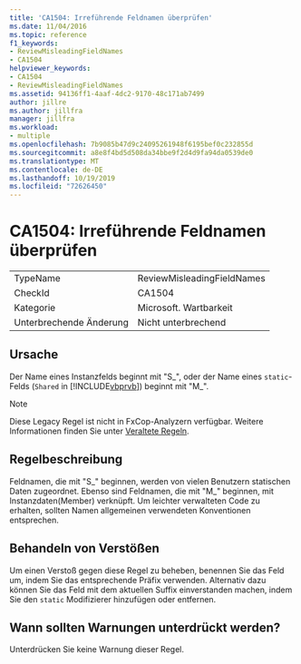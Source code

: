 ```yaml
---
title: 'CA1504: Irreführende Feldnamen überprüfen'
ms.date: 11/04/2016
ms.topic: reference
f1_keywords:
- ReviewMisleadingFieldNames
- CA1504
helpviewer_keywords:
- CA1504
- ReviewMisleadingFieldNames
ms.assetid: 94136ff1-4aaf-4dc2-9170-48c171ab7499
author: jillre
ms.author: jillfra
manager: jillfra
ms.workload:
- multiple
ms.openlocfilehash: 7b9085b47d9c24095261948f6195bef0c232855d
ms.sourcegitcommit: a8e8f4bd5d508da34bbe9f2d4d9fa94da0539de0
ms.translationtype: MT
ms.contentlocale: de-DE
ms.lasthandoff: 10/19/2019
ms.locfileid: "72626450"
---
```

# <a name="ca1504-review-misleading-field-names"></a>CA1504: Irreführende Feldnamen überprüfen

|||
|-|-|
|TypeName|ReviewMisleadingFieldNames|
|CheckId|CA1504|
|Kategorie|Microsoft. Wartbarkeit|
|Unterbrechende Änderung|Nicht unterbrechend|

## <a name="cause"></a>Ursache
Der Name eines Instanzfelds beginnt mit "S_", oder der Name eines `static`-Felds (`Shared` in [!INCLUDE[vbprvb](../code-quality/includes/vbprvb_md.md)]) beginnt mit "M_".

> [!NOTE]
> Diese Legacy Regel ist nicht in FxCop-Analyzern verfügbar. Weitere Informationen finden Sie unter [Veraltete Regeln](fxcop-rule-port-status.md#deprecated-rules).

## <a name="rule-description"></a>Regelbeschreibung
Feldnamen, die mit "S_" beginnen, werden von vielen Benutzern statischen Daten zugeordnet. Ebenso sind Feldnamen, die mit "M_" beginnen, mit Instanzdaten(Member) verknüpft. Um leichter verwalteten Code zu erhalten, sollten Namen allgemeinen verwendeten Konventionen entsprechen.

## <a name="how-to-fix-violations"></a>Behandeln von Verstößen
Um einen Verstoß gegen diese Regel zu beheben, benennen Sie das Feld um, indem Sie das entsprechende Präfix verwenden. Alternativ dazu können Sie das Feld mit dem aktuellen Suffix einverstanden machen, indem Sie den `static` Modifizierer hinzufügen oder entfernen.

## <a name="when-to-suppress-warnings"></a>Wann sollten Warnungen unterdrückt werden?
Unterdrücken Sie keine Warnung dieser Regel.
